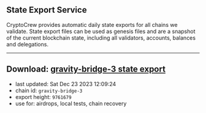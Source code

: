 ## State Export Service
CryptoCrew provides automatic daily state exports for all chains we validate. State export files can be used as genesis files and are a snapshot of the current blockchain state, including all validators, accounts, balances and delegations.

---
**Download: [gravity-bridge-3 state export](https://dl.ccvalidators.com/SERVICE/gravitybridge/gravity-bridge-3_export_9761679.json)**
---

- last updated: Sat Dec 23 2023 12:09:24
- chain id: `gravity-bridge-3`
- export height: `9761679`
- use for: airdrops, local tests, chain recovery
